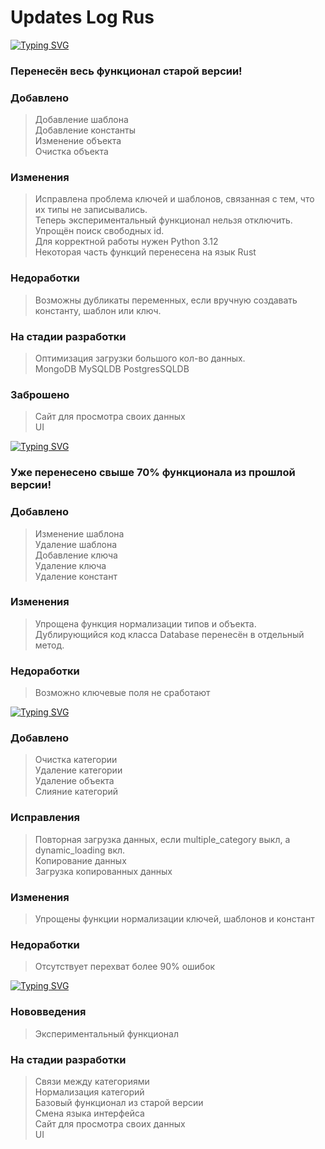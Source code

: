 # Updates Log Rus 

[![Typing SVG](https://readme-typing-svg.herokuapp.com?font=Fira+Code&weight=800&duration=3000&pause=5000&width=640&height=64&lines=Local+DataBase+-+Beta+Version+1.0+%7C+10.10.2023)]()

### Перенесён весь функционал старой версии! </br>

### Добавлено
> Добавление шаблона </br>
> Добавление константы </br> 
> Изменение объекта </br>
> Очистка объекта </br>

### Изменения
> Исправлена проблема ключей и шаблонов, связанная с тем, что их типы не записывались. </br>
> Теперь экспериментальный функционал нельзя отключить. </br>
> Упрощён поиск свободных id. </br>
> Для корректной работы нужен Python 3.12 </br>
> Некоторая часть функций перенесена на язык Rust

### Недоработки
> Возможны дубликаты переменных, если вручную создавать константу, шаблон или ключ. </br>

### На стадии разработки 
> Оптимизация загрузки большого кол-во данных. </br>
> MongoDB
> MySQLDB
> PostgresSQLDB

### Заброшено
> Сайт для просмотра своих данных </br>
> UI </br>

[![Typing SVG](https://readme-typing-svg.herokuapp.com?font=Fira+Code&weight=800&duration=3000&pause=5500&width=640&height=64&lines=Local+DataBase+-+Experimental+Version+1.4+%7C+6.10.2023)]()

### Уже перенесено свыше 70% функционала из прошлой версии! </br>

### Добавлено
> Изменение шаблона </br>
> Удаление шаблона </br>
> Добавление ключа </br>
> Удаление ключа </br>
> Удаление констант </br>

### Изменения
> Упрощена функция нормализации типов и объекта. </br>
> Дублирующийся код класса Database перенесён в отдельный метод. </br>

### Недоработки
> Возможно ключевые поля не сработают

[![Typing SVG](https://readme-typing-svg.herokuapp.com?font=Fira+Code&weight=800&duration=3000&pause=6000&width=640&height=64&lines=Local+DataBase+-+Experimental+Version+1.2+%7C+2.10.2023)]()

### Добавлено
> Очистка категории </br>
> Удаление категории </br>
> Удаление объекта </br>
> Слияние категорий </br>

### Исправления
> Повторная загрузка данных, если multiple_category выкл, а dynamic_loading вкл. </br>
> Копирование данных </br>
> Загрузка копированных данных </br>

### Изменения
> Упрощены функции нормализации ключей, шаблонов и констант </br>

### Недоработки
> Отсутствует перехват более 90% ошибок </br>

[![Typing SVG](https://readme-typing-svg.herokuapp.com?font=Fira+Code&weight=800&duration=3000&pause=6500&width=640&height=64&lines=Local+DataBase+-+Experimental+Version+1.0+%7C+1.10.2023)]() </br>


### Нововведения
> Экспериментальный функционал </br>

### На стадии разработки 
> Связи между категориями </br>
> Нормализация категорий </br>
> Базовый функционал из старой версии </br>
> Смена языка интерфейса </br>
> Сайт для просмотра своих данных </br>
> UI </br>